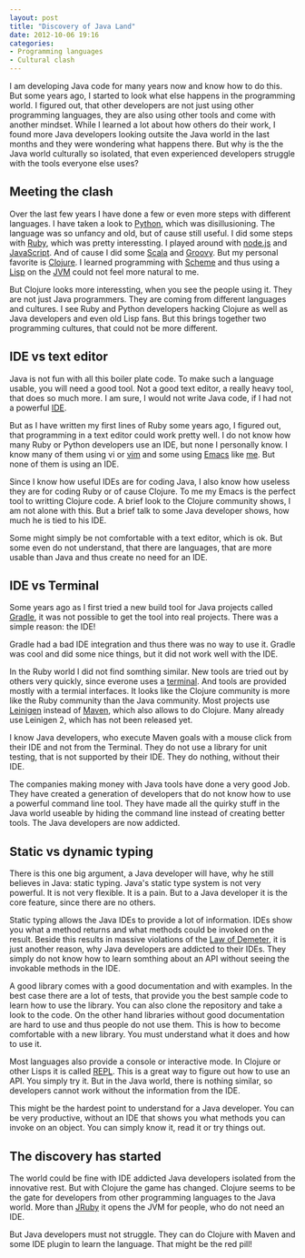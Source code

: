 ```yaml
---
layout: post
title: "Discovery of Java Land"
date: 2012-10-06 19:16
categories:
- Programming languages
- Cultural clash
---
```


I am developing Java code for many years now and know how to do
this. But some years ago, I started to look what else happens in the
programming world. I figured out, that other developers are not just
using other programming languages, they are also using other tools and
come with another mindset. While I learned a lot about how others do
their work, I found more Java developers looking outsite the Java
world in the last months and they were wondering what happens
there. But why is the the Java world culturally so isolated, that even
experienced developers struggle with the tools everyone else uses?

Meeting the clash
----------

Over the last few years I have done a few or even more steps with
different languages. I have taken a look to
[Python](http://www.python.org), which was disillusioning. The
language was so unfancy and old, but of cause still useful. I did some
steps with [Ruby](http://www.ruby-lang.org), which was pretty
interessting. I played around with [node.js](http://nodejs.org) and
[JavaScript](https://en.wikipedia.org/wiki/JavaScript). And of cause I
did some [Scala](http://www.scala-lang.org) and
[Groovy](http://groovy.codehaus.org). But my personal favorite is
[Clojure](http://clojure.org/). I learned programming with
[Scheme](https://en.wikipedia.org/wiki/Scheme_\(programming_language\))
and thus using a
[Lisp](https://en.wikipedia.org/wiki/Lisp_programming_language) on the
[JVM](https://en.wikipedia.org/wiki/Java_virtual_machine) could not
feel more natural to me.

But Clojure looks more interessting, when you see the people using
it. They are not just Java programmers. They are coming from different
languages and cultures. I see Ruby and Python developers hacking
Clojure as well as Java developers and even old Lisp fans. But this
brings together two programming cultures, that could not be more
different.

IDE vs text editor
----------

Java is not fun with all this boiler plate code. To make such a
language usable, you will need a good tool. Not a good text editor, a
really heavy tool, that does so much more. I am sure, I would not
write Java code, if I had not a powerful
[IDE](http://www.jetbrains.com/idea/).

But as I have written my first lines of Ruby some years ago, I figured
out, that programming in a text editor could work pretty well. I do
not know how many Ruby or Python developers use an IDE, but none I
personally know. I know many of them using vi or
[vim](http://www.vim.org) and some using
[Emacs](http://www.gnu.org/software/emacs/) like
[me](https://github.com/jehrhardt/prelude). But none of them is using
an IDE.

Since I know how useful IDEs are for coding Java, I also know how
useless they are for coding Ruby or of cause Clojure. To me my Emacs is
the perfect tool to writting Clojure code. A brief look to the Clojure
community shows, I am not alone with this. But a brief talk to some
Java developer shows, how much he is tied to his IDE.

Some might simply be not comfortable with a text editor, which is
ok. But some even do not understand, that there are languages, that
are more usable than Java and thus create no need for an IDE.

IDE vs Terminal
----------

Some years ago as I first tried a new build tool for Java projects
called [Gradle](http://gradle.org), it was not possible to get the
tool into real projects. There was a simple reason: the IDE!

Gradle had a bad IDE integration and thus there was no way to use
it. Gradle was cool and did some nice things, but it did not work well
with the IDE.

In the Ruby world I did not find somthing similar. New tools are tried
out by others very quickly, since everone uses a
[terminal](https://en.wikipedia.org/wiki/Terminal_emulator). And tools
are provided mostly with a termial interfaces. It looks like the
Clojure community is more like the Ruby community than the Java
community. Most projects use [Leinigen](http://leiningen.org) instead
of [Maven](https://maven.apache.org), which also allows to do
Clojure. Many already use Leinigen 2, which has not been released yet.

I know Java developers, who execute Maven goals with a mouse click
from their IDE and not from the Terminal. They do not use a library
for unit testing, that is not supported by their IDE. They do nothing,
without their IDE.

The companies making money with Java tools have done a very good
Job. They have created a generation of developers that do not know how
to use a powerful command line tool. They have made all the quirky
stuff in the Java world useable by hiding the command line instead of
creating better tools. The Java developers are now addicted.

Static vs dynamic typing
----------

There is this one big argument, a Java developer will have, why he
still believes in Java: static typing. Java's static type system is
not very powerful. It is not very flexible. It is a pain. But to a
Java developer it is the core feature, since there are no others.

Static typing allows the Java IDEs to provide a lot of
information. IDEs show you what a method returns and what methods
could be invoked on the result. Beside this results in massive
violations of the
[Law of Demeter](https://en.wikipedia.org/wiki/Law_of_Demeter), it is
just another reason, why Java developers are addicted to their
IDEs. They simply do not know how to learn somthing about an API
without seeing the invokable methods in the IDE.

A good library comes with a good documentation and with examples. In
the best case there are a lot of tests, that provide you the best
sample code to learn how to use the library. You can also clone the
repository and take a look to the code. On the other hand libraries
without good documentation are hard to use and thus people do not use
them. This is how to become comfortable with a new library. You must
understand what it does and how to use it.

Most languages also provide a console or interactive mode. In Clojure
or other Lisps it is called
[REPL](http://clojure.org/getting_started). This is a great way to
figure out how to use an API. You simply try it. But in the Java
world, there is nothing similar, so developers cannot work without the
information from the IDE.

This might be the hardest point to understand for a Java
developer. You can be very productive, without an IDE that shows you
what methods you can invoke on an object. You can simply know it, read
it or try things out.

The discovery has started
----------

The world could be fine with IDE addicted Java developers isolated
from the innovative rest. But with Clojure the game has
changed. Clojure seems to be the gate for developers from other
programming languages to the Java world. More than
[JRuby](http://jruby.org) it opens the JVM for people, who do not need
an IDE.

But Java developers must not struggle. They can do Clojure with Maven
and some IDE plugin to learn the language. That might be the red pill!
